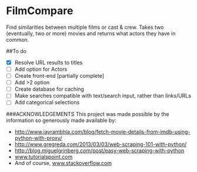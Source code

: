 FilmCompare
================

Find similarities between multiple films or cast & crew. Takes two (eventually, two or more) movies and returns what actors they have in common.

##To do
- [x] Resolve URL results to titles
- [ ] Add option for Actors
- [ ] Create front-end [partially complete]
- [ ] Add >2 option
- [ ] Create database for caching
- [ ] Make searches compatible with text/search input, rather than links/URLs
- [ ] Add categorical selections

###ACKNOWLEDGEMENTS
This project was made possible by the information so generously made available by:
* http://www.jayrambhia.com/blog/fetch-movie-details-from-imdb-using-python-with-proxy/
* http://www.gregreda.com/2013/03/03/web-scraping-101-with-python/
* http://blog.miguelgrinberg.com/post/easy-web-scraping-with-python
* www.tutorialspoint.com
* And of course, www.stackoverflow.com

